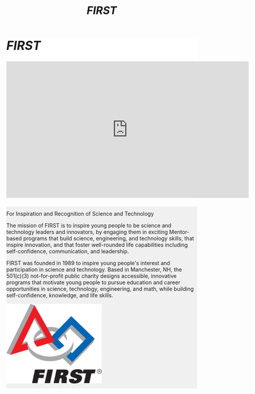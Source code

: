 ﻿---
layout: default
title: <i>FIRST</i>
---
<div class="container">
	<div class="row">
		<div class="col-sm-7" style="background-color: #ffffff; margin-bottom: 20px;">
			<h1 style="font-style: italic; font-size: 24pt; margin-top:0px">FIRST</h1>
			<div class="embed-responsive embed-responsive-16by9">
			<iframe class="embed-responsive-item" width="640" height="360" src="https://www.youtube.com/embed/GZXngCu99rs" frameborder="0" allowfullscreen></iframe>
			</div>
		</div>
		<div class="col-sm-5" style="background-color:#f0f0f0; margin-bottom:20px;">
			<p style="padding-top:10px">For Inspiration and Recognition of Science and Technology</p>
			<p>The mission of FIRST is to inspire young people to be science and technology leaders and innovators, by engaging them in exciting Mentor-based programs that build science, engineering, and technology skills, that inspire innovation, and that foster well-rounded life capabilities including self-confidence, communication, and leadership.</p>
			<p>FIRST was founded in 1989 to inspire young people's interest and participation in science and technology. Based in Manchester, NH, the 501(c)(3) not-for-profit public charity designs accessible, innovative programs that motivate young people to pursue education and career opportunities in science, technology, engineering, and math, while building self-confidence, knowledge, and life skills.</p>
			<img class="img-fluid" style="width:50%; margin:0 auto; padding-bottom:10px" src="/resources/img/firstlogo.png">
		</div>
	</div>
</div>


